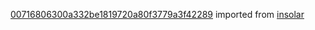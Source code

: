 [00716806300a332be1819720a80f3779a3f42289](https://github.com/insolar/insolar/commit/00716806300a332be1819720a80f3779a3f42289) imported from [insolar](https://github.com/insolar/insolar)
